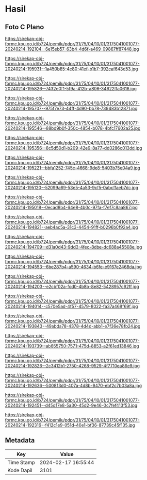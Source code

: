 # Hasil

## Foto C Plano

https://sirekap-obj-formc.kpu.go.id/b724/pemilu/pdpr/31/75/04/10/01/3175041001077-20240214-192104--6e15eb57-63b4-4d6f-a469-09867ff87448.jpg

https://sirekap-obj-formc.kpu.go.id/b724/pemilu/pdpr/31/75/04/10/01/3175041001077-20240214-195931--1a450b85-4c80-41ef-b1b7-392caf643d53.jpg

https://sirekap-obj-formc.kpu.go.id/b724/pemilu/pdpr/31/75/04/10/01/3175041001077-20240214-195826--7432e0f1-5f9a-412b-a806-34622ffa0618.jpg

https://sirekap-obj-formc.kpu.go.id/b724/pemilu/pdpr/31/75/04/10/01/3175041001077-20240214-195707--975f7e73-44ff-4d90-bb78-739483b12871.jpg

https://sirekap-obj-formc.kpu.go.id/b724/pemilu/pdpr/31/75/04/10/01/3175041001077-20240214-195546--88bd9b0f-350c-4854-b078-4bfc17602a25.jpg

https://sirekap-obj-formc.kpu.go.id/b724/pemilu/pdpr/31/75/04/10/01/3175041001077-20240214-195356--8c5d50d1-b209-42e9-8a77-dd0286c013dd.jpg

https://sirekap-obj-formc.kpu.go.id/b724/pemilu/pdpr/31/75/04/10/01/3175041001077-20240214-195221--bbfa1252-745c-4668-9de8-5403b75e04a9.jpg

https://sirekap-obj-formc.kpu.go.id/b724/pemilu/pdpr/31/75/04/10/01/3175041001077-20240214-195120--52099a69-53e5-4a53-9cf5-0abcffaeb7dc.jpg

https://sirekap-obj-formc.kpu.go.id/b724/pemilu/pdpr/31/75/04/10/01/3175041001077-20240214-195018--0ecad8b4-64e8-4b0c-97fa-f7ef7c8aa867.jpg

https://sirekap-obj-formc.kpu.go.id/b724/pemilu/pdpr/31/75/04/10/01/3175041001077-20240214-194821--aeb4ac5a-31c3-4454-91ff-b0296b0f92a4.jpg

https://sirekap-obj-formc.kpu.go.id/b724/pemilu/pdpr/31/75/04/10/01/3175041001077-20240214-194709--d31a0d43-9dd3-4fec-8dbe-dc688a45508e.jpg

https://sirekap-obj-formc.kpu.go.id/b724/pemilu/pdpr/31/75/04/10/01/3175041001077-20240214-194553--6be287b4-a590-4634-b6fe-e9167e2468da.jpg

https://sirekap-obj-formc.kpu.go.id/b724/pemilu/pdpr/31/75/04/10/01/3175041001077-20240214-194203--e2cbf02a-fcd0-4b8b-8e82-5428957c92ff.jpg

https://sirekap-obj-formc.kpu.go.id/b724/pemilu/pdpr/31/75/04/10/01/3175041001077-20240214-194014--c570e5ad-4f57-4579-8022-fa37a468f69f.jpg

https://sirekap-obj-formc.kpu.go.id/b724/pemilu/pdpr/31/75/04/10/01/3175041001077-20240214-193843--49abda78-4378-4d4d-abb1-e7f36e78fb24.jpg

https://sirekap-obj-formc.kpu.go.id/b724/pemilu/pdpr/31/75/04/10/01/3175041001077-20240214-193739--ab655750-7571-475d-8853-a2f61ed13846.jpg

https://sirekap-obj-formc.kpu.go.id/b724/pemilu/pdpr/31/75/04/10/01/3175041001077-20240214-192826--2c3412b1-2750-4268-9529-4f7710ea86e9.jpg

https://sirekap-obj-formc.kpu.go.id/b724/pemilu/pdpr/31/75/04/10/01/3175041001077-20240214-192636--500813d0-407a-4d8b-9470-ebf2c7b03a8a.jpg

https://sirekap-obj-formc.kpu.go.id/b724/pemilu/pdpr/31/75/04/10/01/3175041001077-20240214-192451--d45d17e8-5a30-45d2-9e46-0c7fef413f53.jpg

https://sirekap-obj-formc.kpu.go.id/b724/pemilu/pdpr/31/75/04/10/01/3175041001077-20240214-192316--f412c1e9-051d-40e1-bf36-87739c45f135.jpg


## Metadata

| Key        | Value               |
| ---------- | ------------------- |
| Time Stamp | 2024-02-17 16:55:44 |
| Kode Dapil | 3101                |



